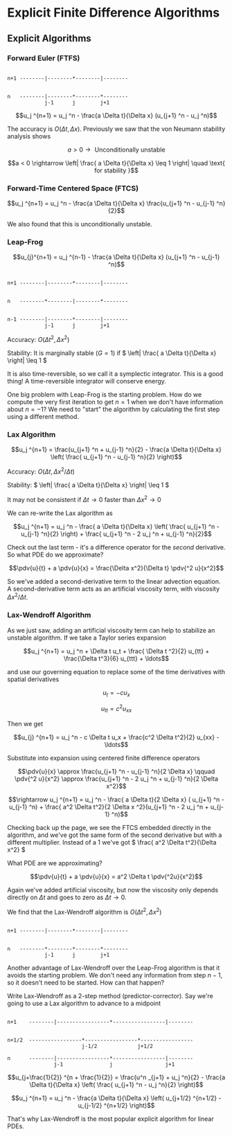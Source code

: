 # Explicit Finite Difference Algorithms

## Explicit Algorithms

### Forward Euler (FTFS)

```

n+1 --------|--------*--------|--------


n   --------|--------*--------*--------
            j-1      j        j+1

```

```math
u_j ^{n+1} = u_j ^n - \frac{a \Delta t}{\Delta x} (u_{j+1} ^n - u_j ^n)
```

The accuracy is $` O(\Delta t, \Delta x) `$. Previously we saw that the von Neumann stability analysis shows

```math
a > 0 \rightarrow  \text{ Unconditionally unstable}
```

```math
a < 0 \rightarrow \left| \frac{ a \Delta t}{\Delta x} \leq 1 \right| \quad \text{ for stability }
```

### Forward-Time Centered Space (FTCS)

```math
u_j ^{n+1} = u_j ^n - \frac{a \Delta t}{\Delta x} \frac{u_{j+1} ^n - u_{j-1} ^n}{2}
```

We also found that this is unconditionally unstable.

### Leap-Frog

```math
u_{j}^{n+1} = u_j ^{n-1} - \frac{a \Delta t}{\Delta x} (u_{j+1} ^n - u_{j-1} ^n)
```

```

n+1 --------|--------*--------|--------


n   --------*--------|--------*--------


n-1 --------|--------*--------|--------
            j-1      j        j+1

```

Accuracy: $` O(\Delta t^2, \Delta x^2) `$ 

Stability: It is marginally stable ($` G = 1 `$) if $` \left| \frac{ a \Delta t}{\Delta x} \right| \leq 1  `$ 

It is also time-reversible, so we call it a symplectic integrator. This is a good thing! A time-reversible integrator will conserve energy.

One big problem with Leap-Frog is the starting problem. How do we compute the very first iteration to get $` n=1 `$  when we don't have information about $` n=-1 `$? We need to "start" the algorithm by calculating the first step using a different method.

### Lax Algorithm

```math
u_j ^{n+1} = \frac{u_{j+1} ^n + u_{j-1} ^n}{2} - \frac{a \Delta t}{\Delta x} \left( \frac{ u_{j+1} ^n - u_{j-1} ^n}{2} \right)
```

Accuracy: $` O(\Delta t, \Delta x^2/\Delta t) `$ 

Stability: $` \left| \frac{ a \Delta t}{\Delta x} \right| \leq 1 `$ 

It may not be consistent if $` \Delta t \rightarrow 0 `$ faster than $` \Delta x^2 \rightarrow 0 `$ 

We can re-write the Lax algorithm as

```math
u_j ^{n+1} = u_j ^n - \frac{ a \Delta t}{\Delta x} \left( \frac{ u_{j+1} ^n - u_{j-1} ^n}{2} \right) + \frac{ u_{j+1} ^n - 2 u_j ^n + u_{j-1} ^n}{2}
```

Check out the last term - it's a difference operator for the _second_ derivative. So what PDE do we approximate?

```math
\pdv{u}{t} + a \pdv{u}{x} = \frac{\Delta x^2}{\Delta t} \pdv{^2 u}{x^2}
```

So we've added a second-derivative term to the linear advection equation. A second-derivative term acts as an artificial viscosity term, with viscosity $` \Delta x^2 / \Delta t `$. 

### Lax-Wendroff Algorithm

As we just saw, adding an artificial viscosity term can help to stabilize an unstable algorithm. If we take a Taylor series expansion

```math
u_j ^{n+1} = u_j ^n + \Delta t u_t + \frac{ \Delta t ^2}{2} u_{tt} + \frac{\Delta t^3}{6} u_{ttt} + \ldots
```

and use our governing equation to replace some of the time derivatives with spatial derivatives

```math
u_t = - c u_x 
```
```math
u_{tt} = c^2 u_{xx}
```

Then we get

```math
u_{j} ^{n+1} = u_j ^n - c \Delta t u_x + \frac{c^2 \Delta t^2}{2} u_{xx} - \ldots
```

Substitute into expansion using centered finite difference operators

```math
\pdv{u}{x} \approx \frac{u_{j+1} ^n - u_{j-1} ^n}{2 \Delta x} \qquad \pdv{^2 u}{x^2} \approx \frac{u_{j+1} ^n - 2 u_j ^n + u_{j-1} ^n}{2 \Delta x^2}
```

```math
\rightarrow u_j ^{n+1} = u_j ^n - \frac{ a \Delta t}{2 \Delta x} ( u_{j+1} ^n - u_{j-1} ^n) + \frac{ a^2 \Delta t^2}{2 \Delta x ^2}(u_{j+1} ^n - 2 u_j ^n + u_{j-1} ^n)
```

Checking back up the page, we see the FTCS embedded directly in the algorithm, and we've got the same form of the second derivative but with a different multiplier. Instead of a $` 1 `$ we've got $` \frac{ a^2 \Delta t^2}{\Delta x^2} `$ 

What PDE are we approximating?

```math
\pdv{u}{t} + a \pdv{u}{x} = a^2 \Delta t \pdv{^2u}{x^2}
```

Again we've added artificial viscosity, but now the viscosity only depends directly on $` \Delta t `$ and goes to zero as $` \Delta t \rightarrow 0 `$.

We find that the Lax-Wendroff algorithm is $` O(\Delta t^2, \Delta x^2) `$ 

```

n+1 --------|--------*--------|--------


n   --------*--------*--------*--------
            j-1      j        j+1

```

Another advantage of Lax-Wendroff over the Leap-Frog algorithm is that it avoids the starting problem. We don't need any information from step $` n-1 `$, so it doesn't need to be started. How can that happen?

Write Lax-Wendroff as a 2-step method (predictor-corrector). Say we're going to use a Lax algorithm to advance to a midpoint

```

n+1    --------|-----------------*-----------------|--------


n+1/2  -----------------*-----------------*-----------------
                        j-1/2             j+1/2

n      --------|-----------------*-----------------|--------
               j-1               j                 j+1

```

```math
u_{j+\frac{1}{2}} ^{n + \frac{1}{2}} = \frac{u^n _{j+1} + u_j ^n}{2} - \frac{a \Delta t}{\Delta x} \left( \frac{ u_{j+1} ^n - u_j ^n}{2} \right)
```

```math
u_j ^{n+1} = u_j ^n - \frac{a \Delta t}{\Delta x} \left( u_{j+1/2} ^{n+1/2} - u_{j-1/2} ^{n+1/2} \right)
```

That's why Lax-Wendroff is the most popular explicit algorithm for linear PDEs.
